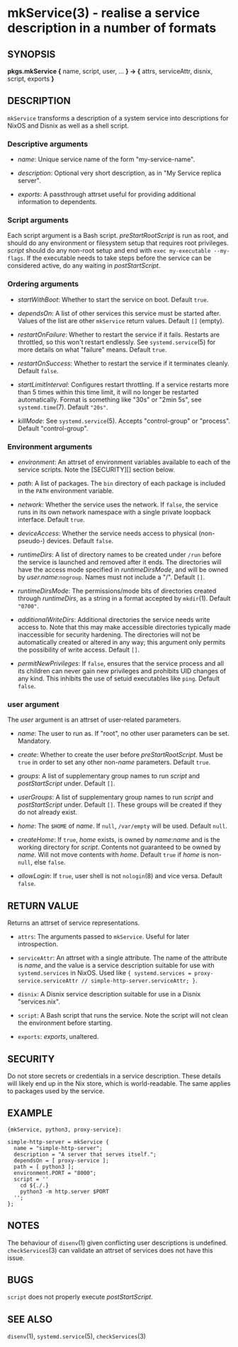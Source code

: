 mkService(3) - realise a service description in a number of formats
===================================================================

## SYNOPSIS

**pkgs.mkService {** name, script, user, ... **} -> {** attrs, serviceAttr, disnix, script, exports **}**

## DESCRIPTION

`mkService` transforms a description of a system service into descriptions for NixOS and Disnix as well as a shell script.

### Descriptive arguments

* _name_:
  Unique service name of the form "my-service-name".

* _description_:
  Optional very short description, as in "My Service replica server".

* _exports_:
  A passthrough attrset useful for providing additional information to dependents.

### Script arguments

Each script argument is a Bash script. _preStartRootScript_ is run as root, and should do any environment or filesystem setup that requires root privileges. _script_ should do any non-root setup and end with `exec my-executable --my-flags`. If the executable needs to take steps before the service can be considered active, do any waiting in _postStartScript_.

### Ordering arguments

* _startWithBoot_:
  Whether to start the service on boot. Default `true`.

* _dependsOn_:
  A list of other services this service must be started after. Values of the list are other `mkService` return values. Default `[]` (empty).

* _restartOnFailure_:
  Whether to restart the service if it fails. Restarts are throttled, so this won't restart endlessly. See `systemd.service`(5) for more details on what "failure" means. Default `true`.

* _restartOnSuccess_:
  Whether to restart the service if it terminates cleanly. Default `false`.

* _startLimitInterval_:
  Configures restart throttling. If a service restarts more than 5 times within this time limit, it will no longer be restarted automatically. Format is something like "30s" or "2min 5s", see `systemd.time`(7). Default `"20s"`.

* _killMode_:
  See `systemd.service`(5). Accepts "control-group" or "process". Default "control-group".

### Environment arguments

* _environment_:
  An attrset of environment variables available to each of the service scripts. Note the [SECURITY][] section below.

* _path_:
  A list of packages. The `bin` directory of each package is included in the `PATH` environment variable.

* _network_:
  Whether the service uses the network. If `false`, the service runs in its own network namespace with a single private loopback interface. Default `true`.

* _deviceAccess_:
  Whether the service needs access to physical (non-pseudo-) devices. Default `false`.

* _runtimeDirs_:
  A list of directory names to be created under `/run` before the service is launched and removed after it ends. The directories will have the access mode specified in _runtimeDirsMode_, and will be owned by _user.name_:`nogroup`. Names must not include a "/". Default `[]`.

* _runtimeDirsMode_:
  The permissions/mode bits of directories created through _runtimeDirs_, as a string in a format accepted by `mkdir`(1). Default `"0700"`.

* _additionalWriteDirs_:
  Additional directories the service needs write access to. Note that this may make accessible directories typically made inaccessible for security hardening. The directories will not be automatically created or altered in any way; this argument only permits the possibility of write access. Default `[]`.

* _permitNewPrivileges_:
  If `false`, ensures that the service process and all its children can never gain new privileges and prohibits UID changes of any kind. This inhibits the use of setuid executables like `ping`. Default `false`.

### user argument

The _user_ argument is an attrset of user-related parameters.

* _name_:
  The user to run as. If "root", no other user parameters can be set. Mandatory.

* _create_:
  Whether to create the user before _preStartRootScript_. Must be `true` in order to set any other non-_name_ parameters. Default `true`.

* _groups_:
  A list of supplementary group names to run _script_ and _postStartScript_ under. Default `[]`.

* _userGroups_:
  A list of supplementary group names to run _script_ and _postStartScript_ under. Default `[]`. These groups will be created if they do not already exist.

* _home_:
  The `$HOME` of _name_. If `null`, `/var/empty` will be used. Default `null`.

* _createHome_:
  If `true`, _home_ exists, is owned by _name_:_name_ and is the working directory for _script_. Contents not guaranteed to be owned by _name_. Will not move contents with _home_. Default `true` if _home_ is non-`null`, else `false`.

* _allowLogin_:
  If `true`, user shell is not `nologin`(8) and vice versa. Default `false`.

## RETURN VALUE

Returns an attrset of service representations.

* `attrs`:
  The arguments passed to `mkService`. Useful for later introspection.

* `serviceAttr`:
  An attrset with a single attribute. The name of the attribute is _name_, and the value is a service description suitable for use with `systemd.services` in NixOS. Used like `{ systemd.services = proxy-service.serviceAttr // simple-http-server.serviceAttr; }`.

* `disnix`:
  A Disnix service description suitable for use in a Disnix "services.nix".

* `script`:
  A Bash script that runs the service. Note the script will not clean the environment before starting.

* `exports`:
  _exports_, unaltered.

## SECURITY

Do not store secrets or credentials in a service description. These details will likely end up in the Nix store, which is world-readable. The same applies to packages used by the service.

## EXAMPLE

```
{mkService, python3, proxy-service}:

simple-http-server = mkService {
  name = "simple-http-server";
  description = "A server that serves itself.";
  dependsOn = [ proxy-service ];
  path = [ python3 ];
  environment.PORT = "8000";
  script = ''
    cd ${./.}
    python3 -m http.server $PORT
  '';
};
```

## NOTES

The behaviour of `disenv`(1) given conflicting user descriptions is undefined. `checkServices`(3) can validate an attrset of services does not have this issue.

## BUGS

`script` does not properly execute _postStartScript_.

## SEE ALSO

`disenv`(1), `systemd.service`(5), `checkServices`(3)
